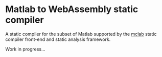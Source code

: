 # Matlab to WebAssembly static compiler

A static compiler for the subset of Matlab supported by the 
[mclab](https://github.com/Sable/mclab-core.git) 
static compiler front-end and static analysis framework.

Work in progress...
